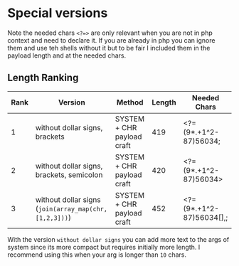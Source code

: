 # Special versions

Note the needed chars `<?=>` are only relevant when you are not in php context and need to declare it.
If you are already in php you can ignore them and use teh shells without it but to be fair I included them in the
payload length and at the needed chars.

## Length Ranking

| Rank | Version                                               | Method                     | Length | Needed Chars             |
|------|-------------------------------------------------------|----------------------------|--------|--------------------------|
| 1    | without dollar signs, brackets                        | SYSTEM + CHR payload craft | 419    | <?=(9*.+1^2-87)56034;    |
| 2    | without dollar signs, brackets, semicolon             | SYSTEM + CHR payload craft | 420    | <?=(9*.+1^2-87)56034>    |
| 3    | without dollar signs (`join(array_map(chr,[1,2,3]))`) | SYSTEM + CHR payload craft | 452    | <?=(9*.+1^2-87)56034[],; |

With the version `without dollar signs` you can add more text to the args of system since its more compact but requires
initially more length. I recommend using this when your arg is longer than `10` chars.